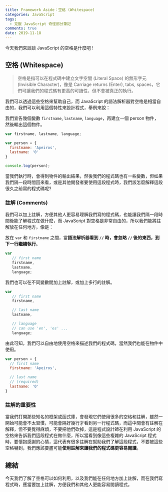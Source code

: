 ```yaml
---
title: Framework Aside：空格 (Whitespace)
categories: JavaScript
tags:
  - 克服 JavaScript 奇怪部分筆記
comments: true
date: 2019-11-18
---
```


今天我們來談談 JavaScript 的空格是什麼吧 !

## 空格 (Whitespace)

> 空格是指可以在程式碼中建立文字空間 (Literal Space) 的無形字元 (Invisible Character)，像是 Carriage returns (Enter), tabs, spaces，它們可讓我們的程式碼有更高的可讀性，但不會被真正的執行。

我們可以透過這些空格來幫助自己，而 JavaScript 的語法解析器對空格是相當自由的，我們可以利用這個特性來設計程式，舉例來說：

我們宣告幾個變數 `firstname`, `lastname`, `language`，再建立一個 person 物件，然後輸出這個物件。

```JavaScript
var firstname, lastname, language;

var person = {
  firstname: 'Apeiros',
  lastname: '0'
}

console.log(person);
```

當我們執行時，會得到物件的輸出結果，然後我們的程式碼也有一些變數，但如果我們隔一段時間回來看，或是其他開發者要使用這段程式時，我們該怎麼解釋這段很久之前寫的程式碼呢?

### 註解 (Comments)

我們可以加上註解，方便其他人更容易理解我們寫的程式碼，也能讓我們隔一段時間後能了解程式在做什麼，而 JavaScript 對空格是非常自由的，所以我們能將註解放在任何地方，像是：

放在 `var` 和 `firstname` 之間，當**語法解析器看到 `//` 時，會忽略 `//` 後的東西，到下一行繼續執行**。

```JavaScript
var
   // first name
   firstname,
   lastname,
   language;
```

我們也可以在不同變數間加上註解，或加上多行的註解。

```JavaScript
var
   // first name
   firstname,

   // last name
   lastname,

   // language
   // can use 'en', 'es' ...
   language;
```

由此可知，我們可以自由地使用空格來描述我們的程式碼，當然我們也能在物件中使用。

```JavaScript
var person = {
  // first name
  firstname: 'Apeiros',

  // last name
  // (required)
  lastname: '0'
}
```

### 註解的重要性

當我們打開那些知名的框架或函式庫，會發現它們使用很多的空格和註解，雖然一開始可能會不太習慣，可能會隔好幾行才看到另一行程式碼，而這中間會有註解在解釋，但不要覺得麻煩，不要把他們砍掉，這是程式設計師在利用 JavaScript 的空格來告訴我們這段程式在做什麼，所以當看到像這些複雜的 JavaScript 程式時，要懷抱感謝的心情，這代表有很多註解在幫助我們了解這段程式，不要被這些空格嚇到，我們應該要盡可能**使用註解來讓我們的程式碼更容易閱讀**。

## 總結

今天我們了解了空格可以如何利用，以及我們能在任何地方加上註解，而在我們寫程式時，應當要加上註解，方便我們和其他人更能容易閱讀程式。
